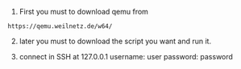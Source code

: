 
1. First you must to download qemu from

```
https://qemu.weilnetz.de/w64/
```

2. later you must to download the script you want and run it.

3. connect in SSH at 127.0.0.1
    username: user
    password: password